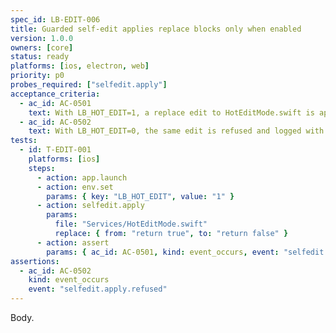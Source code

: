 ```yaml
---
spec_id: LB-EDIT-006
title: Guarded self-edit applies replace blocks only when enabled
version: 1.0.0
owners: [core]
status: ready
platforms: [ios, electron, web]
priority: p0
probes_required: ["selfedit.apply"]
acceptance_criteria:
  - ac_id: AC-0501
    text: With LB_HOT_EDIT=1, a replace edit to HotEditMode.swift is applied and logged.
  - ac_id: AC-0502
    text: With LB_HOT_EDIT=0, the same edit is refused and logged with reason.
tests:
  - id: T-EDIT-001
    platforms: [ios]
    steps:
      - action: app.launch
      - action: env.set
        params: { key: "LB_HOT_EDIT", value: "1" }
      - action: selfedit.apply
        params:
          file: "Services/HotEditMode.swift"
          replace: { from: "return true", to: "return false" }
      - action: assert
        params: { ac_id: AC-0501, kind: event_occurs, event: "selfedit.apply.success" }
assertions:
  - ac_id: AC-0502
    kind: event_occurs
    event: "selfedit.apply.refused"
---
```

Body.
